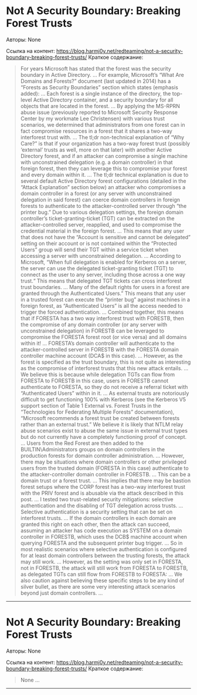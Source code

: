 # Not A Security Boundary: Breaking Forest Trusts

Авторы: 
None

Ссылка на контент: 
https://blog.harmj0y.net/redteaming/not-a-security-boundary-breaking-forest-trusts/
Краткое содержание: 

<blockquote>
For years Microsoft has stated that the forest was the security boundary in Active Directory.   ...   
For example, Microsoft’s “What Are Domains and Forests?” document (last updated in 2014) has a “Forests as Security Boundaries” section which states (emphasis added):   ...   
Each forest is a single instance of the directory, the top-level Active Directory container, and a security boundary for all objects that are located in the forest.   ...   
By applying the MS-RPRN abuse issue (previously reported to Microsoft Security Response Center by my workmate Lee Christensen) with various trust scenarios, we determined that administrators from one forest can in fact compromise resources in a forest that it shares a two-way interforest trust with.   ...   
The tl;dr non-technical explanation of “Why Care?” is that if your organization has a two-way forest trust (possibly ‘external’ trusts as well, more on that later) with another Active Directory forest, and if an attacker can compromise a single machine with unconstrained delegation (e.g. a domain controller) in that foreign forest, then they can leverage this to compromise your forest and every domain within it.   ...   
The tl;dr technical explanation is due to several default Active Directory forest configurations (detailed in the “Attack Explanation” section below) an attacker who compromises a domain controller in a forest (or any server with unconstrained delegation in said forest) can coerce domain controllers in foreign forests to authenticate to the attacker-controlled server through “the printer bug.” Due to various delegation settings, the foreign domain controller’s ticket-granting-ticket (TGT) can be extracted on the attacker-controlled server, reapplied, and used to compromise the credential material in the foreign forest.   ...   
This means that any user that does not have the “Account is sensitive and cannot be delegated” setting on their account or is not contained within the “Protected Users” group will send their TGT within a service ticket when accessing a server with unconstrained delegation.   ...   
According to Microsoft, “When full delegation is enabled for Kerberos on a server, the server can use the delegated ticket-granting ticket (TGT) to connect as the user to any server, including those across a one way trust.“ This means that delegated TGT tickets can cross interforest trust boundaries.   ...   
Many of the default rights for users in a forest are granted through the Authenticated Users.” This means that any user in a trusted forest can execute the “printer bug” against machines in a foreign forest, as “Authenticated Users” is all the access needed to trigger the forced authentication.   ...   
Combined together, this means that if FORESTA has a two way interforest trust with FORESTB, then the compromise of any domain controller (or any server with unconstrained delegation) in FORESTB can be leveraged to compromise the FORESTA forest root (or vice versa) and all domains within it!   ...   
FORESTA’s domain controller will authenticate to the attacker-controlled server in FORESTB with the FORESTA domain controller machine account (DCA$ in this case).   ...   
However, as the forest is specified as the trust boundary, this is not quite as interesting as the compromise of interforest trusts that this new attack entails.   ...   
We believe this is because while delegation TGTs can flow from FORESTA to FORESTB in this case, users in FORESTB cannot authenticate to FORESTA, so they do not receive a referral ticket with “Authenticated Users” within in it.   ...   
As external trusts are notoriously difficult to get functioning 100% with Kerberos (see the Kerberos V5 support section of Table 1 External vs. Forest Trusts in the “Technologies for Federating Multiple Forests” documentation), “Microsoft recommends a forest trust be created between forests rather than an external trust.” We believe it is likely that NTLM relay abuse scenarios exist to abuse the same issue in external trust types but do not currently have a completely functioning proof of concept.   ...   
Users from the Red Forest are then added to the BUILTIN\Administrators groups on domain controllers in the production forests for domain controller administration.   ...   
However, there may be situations where domain controllers or other privileged users from the trusted domain (FORESTA in this case) authenticate to the attacker-controller domain controller in FORESTB.   ...   
This can be a domain trust or a forest trust.   ...   
This implies that there may be bastion forest setups where the CORP forest has a two-way interforest trust with the PRIV forest and is abusable via the attack described in this post.   ...   
I tested two trust-related security mitigations: selective authentication and the disabling of TGT delegation across trusts.   ...   
Selective authentication is a security setting that can be set on interforest trusts.   ...   
If the domain controllers in each domain are granted this right on each other, then the attack can succeed, assuming an attacker has code execution as SYSTEM on a domain controller in FORESTB, which uses the DCB$ machine account when querying FORESTA and the subsequent printer bug trigger.   ...   
So in most realistic scenarios where selective authentication is configured for at least domain controllers between the trusting forests, the attack may still work.   ...   
However, as the setting was only set in FORESTA, not in FORESTB, the attack will still work from FORESTA to FORESTB, as delegated TGTs can still flow from FORESTB to FORESTA:   ...   
We also caution against believing these specific steps to be any kind of silver bullet, as there are some very interesting attack scenarios beyond just domain controllers.   ...   
</blockquote>

---

# Not A Security Boundary: Breaking Forest Trusts

Авторы: 
None

Ссылка на контент: 
https://blog.harmj0y.net/redteaming/not-a-security-boundary-breaking-forest-trusts/
Краткое содержание: 

<blockquote>
None   ...   
</blockquote>

---

